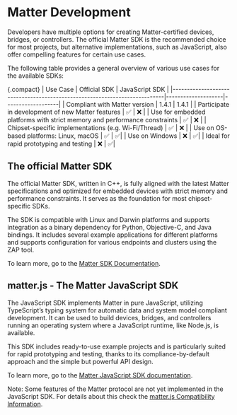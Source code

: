 # Matter Development

Developers have multiple options for creating Matter-certified devices, bridges, or controllers. The official Matter SDK is the recommended choice for most projects, but alternative implementations, such as JavaScript, also offer compelling features for certain use cases.

The following table provides a general overview of various use cases for the available SDKs:

{.compact}
| Use Case                                                                  | Official SDK       | JavaScript SDK    |
|---------------------------------------------------------------------------|--------------------|-------------------|
| Compliant with Matter version                                             | 1.4.1              | 1.4.1             |
| Participate in development of new Matter features                         | :white_check_mark: | :x:               |
| Use for embedded platforms with strict memory and performance constraints | :white_check_mark: | :x:               |
| Chipset-specific implementations (e.g. Wi-Fi/Thread)                      | :white_check_mark: | :x:               |
| Use on OS-based platforms: Linux, macOS                                   | :white_check_mark: | :white_check_mark:|
| Use on Windows                                                            | :x:                | :white_check_mark:|
| Ideal for rapid prototyping and testing                                   | :x:                | :white_check_mark:|

## The official Matter SDK

The official Matter SDK, written in C++, is fully aligned with the latest Matter specifications and optimized for embedded devices with strict memory and performance constraints. It serves as the foundation for most chipset-specific SDKs.

The SDK is compatible with Linux and Darwin platforms and supports integration as a binary dependency for Python, Objective-C, and Java bindings. It includes several example applications for different platforms and supports configuration for various endpoints and clusters using the ZAP tool.

To learn more, go to the [Matter SDK Documentation](https://project-chip.github.io/connectedhomeip-doc/index.html).

## matter.js - The Matter JavaScript SDK

The JavaScript SDK implements Matter in pure JavaScript, utilizing TypeScript’s typing system for automatic data and system model compliant development. It can be used to build devices, bridges, and controllers running an operating system where a JavaScript runtime, like Node.js, is available.

This SDK includes ready-to-use example projects and is particularly suited for rapid prototyping and testing, thanks to its compliance-by-default approach and the simple but powerful API design.

To learn more, go to the [Matter JavaScript SDK documentation](https://matter-js.github.io/docs/index.html).

Note: Some features of the Matter protocol are not yet implemented in the JavaScript SDK. For details about this check the [matter.js Compatibility Information](https://github.com/project-chip/matter.js/blob/main/docs/MATTER_COMPATIBILITY.md).
